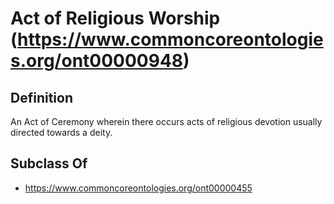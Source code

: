 # Act of Religious Worship (https://www.commoncoreontologies.org/ont00000948)

## Definition
An Act of Ceremony wherein there occurs acts of religious devotion usually directed towards a deity.

## Subclass Of
- https://www.commoncoreontologies.org/ont00000455

